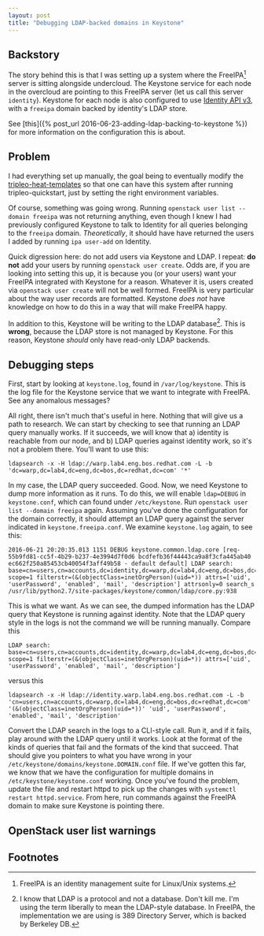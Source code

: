 ```yaml
---
layout: post
title: "Debugging LDAP-backed domains in Keystone"
---
```


Backstory
---------

The story behind this is that I was setting up a system where the FreeIPA[^1] server
is sitting alongside undercloud. The Keystone service for each node in the overcloud
are pointing to this FreeIPA server (let us call this server `identity`). Keystone for
each node is also configured to use
[Identity API v3](http://specs.openstack.org/openstack/keystone-specs/api/v3/identity-api-v3.html),
with a `freeipa` domain backed by identity's LDAP store.

See [this]({% post_url 2016-06-23-adding-ldap-backing-to-keystone %}) for more information
on the configuration this is about.

Problem
-------

I had everything set up manually, the goal being to eventually modify the
[tripleo-heat-templates](https://github.com/openstack/tripleo-heat-templates) so that one can
have this system after running tripleo-quickstart, just by setting the right environment variables.

Of course, something was going wrong. Running `openstack user list --domain freeipa` was not returning
anything, even though I knew I had previously configured Keystone to talk to Identity for all queries
belonging to the `freeipa` domain. *Theoretically*, it should have have returned the users I added by
running `ipa user-add` on Identity.

Quick digression here: do not add users via Keystone and LDAP. I repeat: __do not__ add your users by running
`openstack user create`. Odds are, if you are looking into setting this up, it is because you (or your
users) want your FreeIPA integrated with Keystone for a reason. Whatever it is, users created via `openstack
user create` will not be well formed. FreeIPA is very particular about the way user records are formatted.
Keystone *does not* have knowledge on how to do this in a way that will make FreeIPA happy.

In addition to this, Keystone will be writing to the LDAP database[^2]. This is **wrong**, because the
LDAP store is not managed by Keystone. For this reason, Keystone *should* only have read-only LDAP
backends.

Debugging steps
----------------

First, start by looking at `keystone.log`, found in `/var/log/keystone`. This is the log file for the Keystone
service that we want to integrate with FreeIPA. See any anomalous messages?

All right, there isn't much that's useful in here. Nothing that will give us a path to research. We can start
by checking to see that running an LDAP query manually works. If it succeeds, we will know that a) identity is
reachable from our node, and b) LDAP queries against identity work, so it's not a problem there. You'll want to
use this:
```
ldapsearch -x -H ldap://warp.lab4.eng.bos.redhat.com -L -b 'dc=warp,dc=lab4,dc=eng,dc=bos,dc=redhat,dc=com' '*'
```

In my case, the LDAP query succeeded. Good. Now, we need Keystone to dump more information as it runs. To do this,
we will enable `ldap=DEBUG` in `keystone.conf`, which can found under `/etc/keystone`.
Run `openstack user list --domain freeipa` again. Assuming you've done the configuration for the domain correctly,
it should attempt an LDAP query against the server indicated in `keystone.freeipa.conf`. We examine `keystone.log`
again, to see this:
```
2016-06-21 20:20:35.013 1151 DEBUG keystone.common.ldap.core [req-55b9fd81-cc5f-4b29-b237-4e3994d7f0d6 bcdfefb36f44443ca9a8f3cfa445ab40 ec662f250a85453cb40054f3aff49b58 - default default] LDAP search: base=cn=users,cn=accounts,dc=identity,dc=warp,dc=lab4,dc=eng,dc=bos,dc=redhat,dc=com scope=1 filterstr=(&(objectClass=inetOrgPerson)(uid=*)) attrs=['uid', 'userPassword', 'enabled', 'mail', 'description'] attrsonly=0 search_s /usr/lib/python2.7/site-packages/keystone/common/ldap/core.py:938
```

This is what we want. As we can see, the dumped information has the LDAP query that Keystone is running against
identity. Note that the LDAP query style in the logs is not the command we will be running manually.
Compare this
```
LDAP search: base=cn=users,cn=accounts,dc=identity,dc=warp,dc=lab4,dc=eng,dc=bos,dc=redhat,dc=com scope=1 filterstr=(&(objectClass=inetOrgPerson)(uid=*)) attrs=['uid', 'userPassword', 'enabled', 'mail', 'description'] 
```
versus this
```
ldapsearch -x -H ldap://identity.warp.lab4.eng.bos.redhat.com -L -b 'cn=users,cn=accounts,dc=warp,dc=lab4,dc=eng,dc=bos,dc=redhat,dc=com' '(&(objectClass=inetOrgPerson)(uid=*))' 'uid', 'userPassword', 'enabled', 'mail', 'description'
```

Convert the LDAP search in the logs to a CLI-style call. Run it, and if it fails, play around with the LDAP query until it works. Look at the format of the kinds of queries that fail and the formats of the kind that succeed. That
should give you pointers to what you have wrong in your `/etc/keystone/domains/keystone.DOMAIN.conf` file. If we've gotten this far, we know that we have the configuration for multiple domains in `/etc/keystone/keystone.conf`
working. Once you've found the problem, update the file and restart httpd to pick up the changes with `systemctl restart httpd.service`. From here, run commands against the FreeIPA domain to make sure Keystone is pointing there.

OpenStack user list warnings
-----------------------------

Footnotes
---------
[^1]: FreeIPA is an identity management suite for Linux/Unix systems.
[^2]: I know that LDAP is a protocol and not a database. Don't kill me. I'm using the term liberally to mean the LDAP-style database. In FreeIPA, the implementation we are using is 389 Directory Server, which is backed by Berkeley DB.

